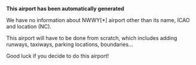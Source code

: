**This airport has been automatically generated**

We have no information about NWWY[*] airport other than its name, ICAO and location (NC).

This airport will have to be done from scratch, which includes adding runways, taxiways, parking locations, boundaries...

Good luck if you decide to do this airport!